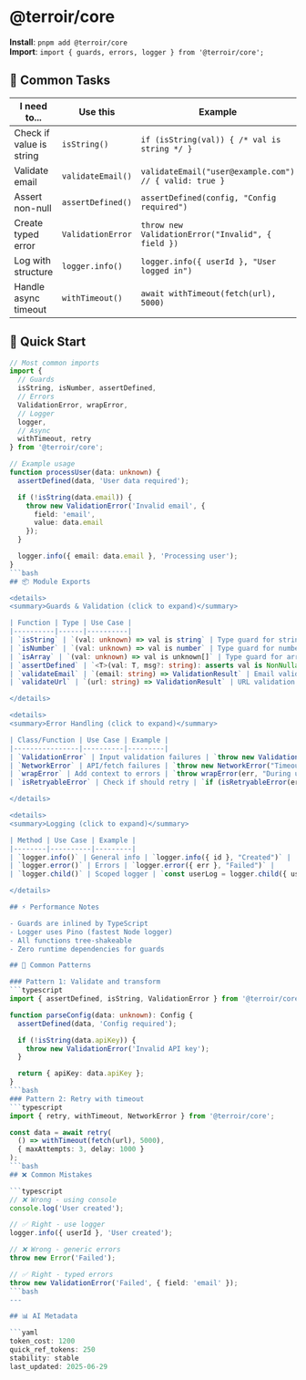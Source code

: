 # @terroir/core

**Install**: `pnpm add @terroir/core`  
**Import**: `import { guards, errors, logger } from '@terroir/core';`

## 🎯 Common Tasks

| I need to...             | Use this          | Example                                                |
| ------------------------ | ----------------- | ------------------------------------------------------ |
| Check if value is string | `isString()`      | `if (isString(val)) { /* val is string */ }`           |
| Validate email           | `validateEmail()` | `validateEmail("user@example.com") // { valid: true }` |
| Assert non-null          | `assertDefined()` | `assertDefined(config, "Config required")`             |
| Create typed error       | `ValidationError` | `throw new ValidationError("Invalid", { field })`      |
| Log with structure       | `logger.info()`   | `logger.info({ userId }, "User logged in")`            |
| Handle async timeout     | `withTimeout()`   | `await withTimeout(fetch(url), 5000)`                  |

## 🚀 Quick Start

````typescript
// Most common imports
import {
  // Guards
  isString, isNumber, assertDefined,
  // Errors
  ValidationError, wrapError,
  // Logger
  logger,
  // Async
  withTimeout, retry
} from '@terroir/core';

// Example usage
function processUser(data: unknown) {
  assertDefined(data, 'User data required');

  if (!isString(data.email)) {
    throw new ValidationError('Invalid email', {
      field: 'email',
      value: data.email
    });
  }

  logger.info({ email: data.email }, 'Processing user');
}
```bash
## 📦 Module Exports

<details>
<summary>Guards & Validation (click to expand)</summary>

| Function | Type | Use Case |
|----------|------|----------|
| `isString` | `(val: unknown) => val is string` | Type guard for strings |
| `isNumber` | `(val: unknown) => val is number` | Type guard for numbers |
| `isArray` | `(val: unknown) => val is unknown[]` | Type guard for arrays |
| `assertDefined` | `<T>(val: T, msg?: string): asserts val is NonNullable<T>` | Assert not null/undefined |
| `validateEmail` | `(email: string) => ValidationResult` | Email validation |
| `validateUrl` | `(url: string) => ValidationResult` | URL validation |

</details>

<details>
<summary>Error Handling (click to expand)</summary>

| Class/Function | Use Case | Example |
|----------------|----------|---------|
| `ValidationError` | Input validation failures | `throw new ValidationError("Invalid", context)` |
| `NetworkError` | API/fetch failures | `throw new NetworkError("Timeout", { url })` |
| `wrapError` | Add context to errors | `throw wrapError(err, "During user save")` |
| `isRetryableError` | Check if should retry | `if (isRetryableError(err)) retry()` |

</details>

<details>
<summary>Logging (click to expand)</summary>

| Method | Use Case | Example |
|--------|----------|---------|
| `logger.info()` | General info | `logger.info({ id }, "Created")` |
| `logger.error()` | Errors | `logger.error({ err }, "Failed")` |
| `logger.child()` | Scoped logger | `const userLog = logger.child({ userId })` |

</details>

## ⚡ Performance Notes

- Guards are inlined by TypeScript
- Logger uses Pino (fastest Node logger)
- All functions tree-shakeable
- Zero runtime dependencies for guards

## 🔧 Common Patterns

### Pattern 1: Validate and transform
```typescript
import { assertDefined, isString, ValidationError } from '@terroir/core';

function parseConfig(data: unknown): Config {
  assertDefined(data, 'Config required');

  if (!isString(data.apiKey)) {
    throw new ValidationError('Invalid API key');
  }

  return { apiKey: data.apiKey };
}
```bash
### Pattern 2: Retry with timeout
```typescript
import { retry, withTimeout, NetworkError } from '@terroir/core';

const data = await retry(
  () => withTimeout(fetch(url), 5000),
  { maxAttempts: 3, delay: 1000 }
);
```bash
## ❌ Common Mistakes

```typescript
// ❌ Wrong - using console
console.log('User created');

// ✅ Right - use logger
logger.info({ userId }, 'User created');

// ❌ Wrong - generic errors
throw new Error('Failed');

// ✅ Right - typed errors
throw new ValidationError('Failed', { field: 'email' });
```bash
---

## 📊 AI Metadata

```yaml
token_cost: 1200
quick_ref_tokens: 250
stability: stable
last_updated: 2025-06-29
````
